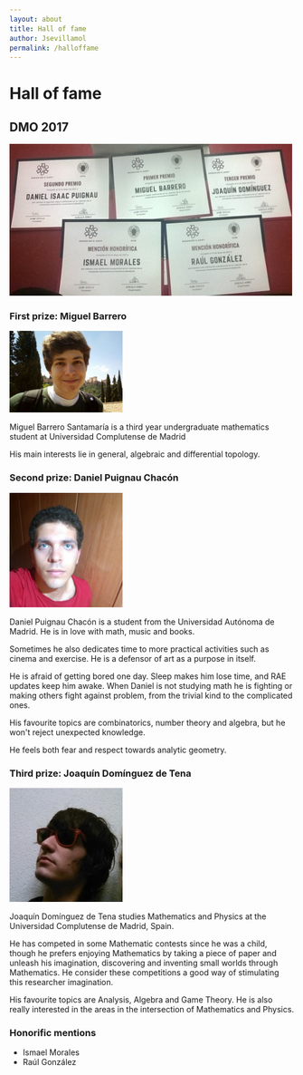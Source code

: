 ```yaml
---
layout: about
title: Hall of fame
author: Jsevillamol
permalink: /halloffame
---
```

# Hall of fame

## DMO 2017

<img src="/images/dmo2017.jpg" alt="Prizes DMO 2017" style="width: 500px;"/>

### First prize: Miguel Barrero
<img src="/images/people/MBarrero.jpg" alt="Miguel Barrero" style="width: 200px;"/>

Miguel Barrero Santamaría is a third year undergraduate mathematics student at Universidad Complutense de Madrid

His main interests lie in general, algebraic and differential topology.

### Second prize: Daniel Puignau Chacón
<img src="/images/people/DPuignau.jpeg" alt="Daniel Puignau" style="width: 200px;"/>

Daniel Puignau Chacón is a student from the Universidad Autónoma de Madrid. He is in love with math, music and books.

Sometimes he also dedicates time to more practical activities such as cinema and exercise. He is a defensor of art as a purpose in itself.

He is afraid of getting bored one day. Sleep makes him lose time, and RAE updates keep him awake. When Daniel is not studying math he is fighting or making others fight against problem, from the trivial kind to the complicated ones.

His favourite topics are combinatorics, number theory and algebra, but he won't reject unexpected knowledge.

He feels both fear and respect towards analytic geometry.

### Third prize: Joaquín Domínguez de Tena
<img src="/images/people/joaquin_dominguez.jpg" alt="Joaquín Domínguez" style="width: 200px;"/>

Joaquín Domínguez de Tena studies Mathematics and Physics at the Universidad Complutense de Madrid, Spain.

He has competed in some Mathematic contests since he was a child, though he prefers enjoying Mathematics by taking a piece of paper and unleash his imagination, discovering and inventing small worlds through Mathematics. He consider these competitions a good way of stimulating this researcher imagination.

His favourite topics are Analysis, Algebra and Game Theory. He is also really interested in the areas in the intersection of Mathematics and Physics.

### Honorific mentions
* Ismael Morales
* Raúl González
